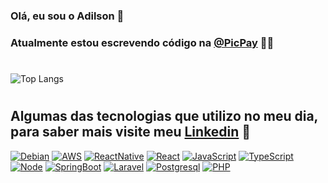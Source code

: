 
### Olá, eu sou o Adilson 🤚

### Atualmente estou escrevendo código na [@PicPay](https://picpay.pulpa.com.br/) 🧑‍💻


#
![Top Langs](https://github-readme-stats.vercel.app/api/top-langs/?username=devadilson&hide_progress=true)

#
## Algumas das tecnologias que utilizo no meu dia, para saber mais visite meu [Linkedin](https://www.linkedin.com/in/adilson-cardoso-barbosa-bb039234/)  🔗

[![Debian](https://img.shields.io/badge/Debian-A81D33?style=for-the-badge&logo=debian&logoColor=white)](https://www.linkedin.com/in/adilson-cardoso-barbosa-bb039234/)
[![AWS](https://img.shields.io/badge/Amazon_AWS-FF9900?style=for-the-badge&logo=amazonaws&logoColor=white)](https://www.linkedin.com/in/adilson-cardoso-barbosa-bb039234/)
[![ReactNative](https://img.shields.io/badge/React_Native-20232A?style=for-the-badge&logo=react&logoColor=61DAFB)](https://www.linkedin.com/in/adilson-cardoso-barbosa-bb039234/)
[![React](https://img.shields.io/badge/React-20232A?style=for-the-badge&logo=react&logoColor=61DAFB)](https://www.linkedin.com/in/adilson-cardoso-barbosa-bb039234/)
[![JavaScript](https://img.shields.io/badge/JavaScript-F7DF1E?style=for-the-badge&logo=javascript&logoColor=black)](https://www.linkedin.com/in/adilson-cardoso-barbosa-bb039234/)
[![TypeScript](https://img.shields.io/badge/TypeScript-007ACC?style=for-the-badge&logo=typescript&logoColor=white)](https://www.linkedin.com/in/adilson-cardoso-barbosa-bb039234/)
[![Node](https://img.shields.io/badge/Node.js-43853D?style=for-the-badge&logo=node.js&logoColor=white)](https://www.linkedin.com/in/adilson-cardoso-barbosa-bb039234/)
[![SpringBoot](https://img.shields.io/badge/Spring-6DB33F?style=for-the-badge&logo=spring&logoColor=white)](https://www.linkedin.com/in/adilson-cardoso-barbosa-bb039234/)
[![Laravel](https://img.shields.io/badge/Laravel-FF2D20?style=for-the-badge&logo=laravel&logoColor=white)](https://www.linkedin.com/in/adilson-cardoso-barbosa-bb039234/)
[![Postgresql](https://img.shields.io/badge/PostgreSQL-316192?style=for-the-badge&logo=postgresql&logoColor=white)](https://www.linkedin.com/in/adilson-cardoso-barbosa-bb039234/)
[![PHP](https://img.shields.io/badge/PHP-777BB4?style=for-the-badge&logo=php&logoColor=white)](https://www.linkedin.com/in/adilson-cardoso-barbosa-bb039234/)

